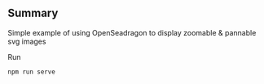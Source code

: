 ## Summary

Simple example of using OpenSeadragon to display zoomable & pannable svg images

Run

```
npm run serve
```